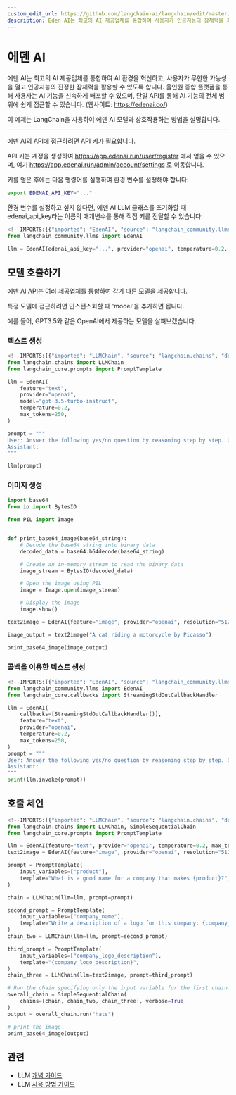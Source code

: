 ```yaml
---
custom_edit_url: https://github.com/langchain-ai/langchain/edit/master/docs/docs/integrations/llms/edenai.ipynb
description: Eden AI는 최고의 AI 제공업체를 통합하여 사용자가 인공지능의 잠재력을 최대한 활용할 수 있도록 돕는 혁신적인 플랫폼입니다.
---
```


# 에덴 AI

에덴 AI는 최고의 AI 제공업체를 통합하여 AI 환경을 혁신하고, 사용자가 무한한 가능성을 열고 인공지능의 진정한 잠재력을 활용할 수 있도록 합니다. 올인원 종합 플랫폼을 통해 사용자는 AI 기능을 신속하게 배포할 수 있으며, 단일 API를 통해 AI 기능의 전체 범위에 쉽게 접근할 수 있습니다. (웹사이트: https://edenai.co/)

이 예제는 LangChain을 사용하여 에덴 AI 모델과 상호작용하는 방법을 설명합니다.

* * *

에덴 AI의 API에 접근하려면 API 키가 필요합니다.

API 키는 계정을 생성하여 https://app.edenai.run/user/register 에서 얻을 수 있으며, 여기 https://app.edenai.run/admin/account/settings 로 이동합니다.

키를 얻은 후에는 다음 명령어를 실행하여 환경 변수를 설정해야 합니다:

```bash
export EDENAI_API_KEY="..."
```


환경 변수를 설정하고 싶지 않다면, 에덴 AI LLM 클래스를 초기화할 때 edenai_api_key라는 이름의 매개변수를 통해 직접 키를 전달할 수 있습니다:

```python
<!--IMPORTS:[{"imported": "EdenAI", "source": "langchain_community.llms", "docs": "https://api.python.langchain.com/en/latest/llms/langchain_community.llms.edenai.EdenAI.html", "title": "Eden AI"}]-->
from langchain_community.llms import EdenAI
```


```python
llm = EdenAI(edenai_api_key="...", provider="openai", temperature=0.2, max_tokens=250)
```


## 모델 호출하기

에덴 AI API는 여러 제공업체를 통합하여 각기 다른 모델을 제공합니다.

특정 모델에 접근하려면 인스턴스화할 때 'model'을 추가하면 됩니다.

예를 들어, GPT3.5와 같은 OpenAI에서 제공하는 모델을 살펴보겠습니다.

### 텍스트 생성

```python
<!--IMPORTS:[{"imported": "LLMChain", "source": "langchain.chains", "docs": "https://api.python.langchain.com/en/latest/chains/langchain.chains.llm.LLMChain.html", "title": "Eden AI"}, {"imported": "PromptTemplate", "source": "langchain_core.prompts", "docs": "https://api.python.langchain.com/en/latest/prompts/langchain_core.prompts.prompt.PromptTemplate.html", "title": "Eden AI"}]-->
from langchain.chains import LLMChain
from langchain_core.prompts import PromptTemplate

llm = EdenAI(
    feature="text",
    provider="openai",
    model="gpt-3.5-turbo-instruct",
    temperature=0.2,
    max_tokens=250,
)

prompt = """
User: Answer the following yes/no question by reasoning step by step. Can a dog drive a car?
Assistant:
"""

llm(prompt)
```


### 이미지 생성

```python
import base64
from io import BytesIO

from PIL import Image


def print_base64_image(base64_string):
    # Decode the base64 string into binary data
    decoded_data = base64.b64decode(base64_string)

    # Create an in-memory stream to read the binary data
    image_stream = BytesIO(decoded_data)

    # Open the image using PIL
    image = Image.open(image_stream)

    # Display the image
    image.show()
```


```python
text2image = EdenAI(feature="image", provider="openai", resolution="512x512")
```


```python
image_output = text2image("A cat riding a motorcycle by Picasso")
```


```python
print_base64_image(image_output)
```


### 콜백을 이용한 텍스트 생성

```python
<!--IMPORTS:[{"imported": "EdenAI", "source": "langchain_community.llms", "docs": "https://api.python.langchain.com/en/latest/llms/langchain_community.llms.edenai.EdenAI.html", "title": "Eden AI"}, {"imported": "StreamingStdOutCallbackHandler", "source": "langchain_core.callbacks", "docs": "https://api.python.langchain.com/en/latest/callbacks/langchain_core.callbacks.streaming_stdout.StreamingStdOutCallbackHandler.html", "title": "Eden AI"}]-->
from langchain_community.llms import EdenAI
from langchain_core.callbacks import StreamingStdOutCallbackHandler

llm = EdenAI(
    callbacks=[StreamingStdOutCallbackHandler()],
    feature="text",
    provider="openai",
    temperature=0.2,
    max_tokens=250,
)
prompt = """
User: Answer the following yes/no question by reasoning step by step. Can a dog drive a car?
Assistant:
"""
print(llm.invoke(prompt))
```


## 호출 체인

```python
<!--IMPORTS:[{"imported": "LLMChain", "source": "langchain.chains", "docs": "https://api.python.langchain.com/en/latest/chains/langchain.chains.llm.LLMChain.html", "title": "Eden AI"}, {"imported": "SimpleSequentialChain", "source": "langchain.chains", "docs": "https://api.python.langchain.com/en/latest/chains/langchain.chains.sequential.SimpleSequentialChain.html", "title": "Eden AI"}, {"imported": "PromptTemplate", "source": "langchain_core.prompts", "docs": "https://api.python.langchain.com/en/latest/prompts/langchain_core.prompts.prompt.PromptTemplate.html", "title": "Eden AI"}]-->
from langchain.chains import LLMChain, SimpleSequentialChain
from langchain_core.prompts import PromptTemplate
```


```python
llm = EdenAI(feature="text", provider="openai", temperature=0.2, max_tokens=250)
text2image = EdenAI(feature="image", provider="openai", resolution="512x512")
```


```python
prompt = PromptTemplate(
    input_variables=["product"],
    template="What is a good name for a company that makes {product}?",
)

chain = LLMChain(llm=llm, prompt=prompt)
```


```python
second_prompt = PromptTemplate(
    input_variables=["company_name"],
    template="Write a description of a logo for this company: {company_name}, the logo should not contain text at all ",
)
chain_two = LLMChain(llm=llm, prompt=second_prompt)
```


```python
third_prompt = PromptTemplate(
    input_variables=["company_logo_description"],
    template="{company_logo_description}",
)
chain_three = LLMChain(llm=text2image, prompt=third_prompt)
```


```python
# Run the chain specifying only the input variable for the first chain.
overall_chain = SimpleSequentialChain(
    chains=[chain, chain_two, chain_three], verbose=True
)
output = overall_chain.run("hats")
```


```python
# print the image
print_base64_image(output)
```


## 관련

- LLM [개념 가이드](/docs/concepts/#llms)
- LLM [사용 방법 가이드](/docs/how_to/#llms)